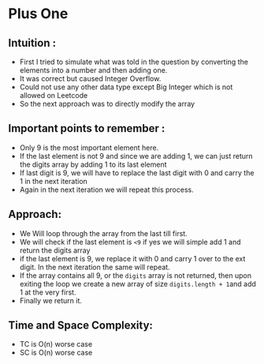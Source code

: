 # Plus One

## Intuition : 

- First I tried to simulate what was told in the question by converting the elements into a number and then adding one.
- It was correct but caused Integer Overflow.
- Could not use any other data type except Big Integer which is not allowed on Leetcode
- So the next approach was to directly modify the array

## Important points to remember :

- Only 9 is the most important element here.
- If the last element is not 9 and since we are adding 1, we can just return the digits array by adding 1 to its last element
- If last digit is 9, we will have to replace the last digit with 0 and carry the 1 in the next iteration
- Again in the next iteration we will repeat this process.

## Approach:

- We Will loop through the array from the last till first.
- We will check if the last element is `<9` if yes we will simple add 1 and return the digits array
- if the last element is 9, we replace it with 0 and carry 1 over to the ext digit. In the next iteration the same will repeat.
- If the array contains all 9, or the `digits` array is not returned, then upon exiting the loop we create a new array of size `digits.length + 1`and add 1 at the very first.
- Finally we return it.

## Time and Space Complexity: 

- TC is O(n) worse case 
- SC is O(n) worse case